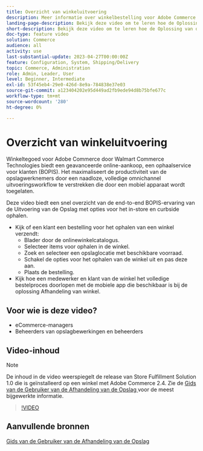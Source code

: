 ```yaml
---
title: Overzicht van winkeluitvoering
description: Meer informatie over winkelbestelling voor Adobe Commerce vindt u in Walmart Commerce Technologies, een geavanceerde omnichannel-oplossing die een end-to-end 'Buy Online'-beleving (BOPIS) biedt.
landing-page-description: Bekijk deze video om te leren hoe de Oplossing van de Afhandeling van de Opslag klanten het gemak van in-store en curbside ophaaldienst aanbiedt en werknemers efficiënter, mobiel-klaar uitvoeringswerkschema's opslaat om, stadium, en handbestellingen van de opslagbestellingen aan klanten te selecteren.
short-description: Bekijk deze video om te leren hoe de Oplossing van de Afhandeling van de Opslag klanten het gemak van in-store en curbside ophaaldienst aanbiedt en werknemers efficiënter, mobiel-klaar uitvoeringswerkschema's opslaat om, stadium, en handbestellingen van de opslagbestellingen aan klanten te selecteren.
doc-type: feature video
solution: Commerce
audience: all
activity: use
last-substantial-update: 2023-04-27T00:00:00Z
feature: Configuration, System, Shipping/Delivery
topic: Commerce, Administration
role: Admin, Leader, User
level: Beginner, Intermediate
exl-id: 53f45eb4-29e0-426d-8e9a-784838e37e03
source-git-commit: a123404202e95d449ad2fb9ede94d8b75bfe677c
workflow-type: tm+mt
source-wordcount: '280'
ht-degree: 0%

---
```


# Overzicht van winkeluitvoering

Winkeltegoed voor Adobe Commerce door Walmart Commerce Technologies biedt een geavanceerde online-aankoop, een ophaalservice voor klanten (BOPIS). Het maximaliseert de productiviteit van de opslagwerknemers door een naadloze, volledige omnichannel uitvoeringsworkflow te verstrekken die door een mobiel apparaat wordt toegelaten.

Deze video biedt een snel overzicht van de end-to-end BOPIS-ervaring van de Uitvoering van de Opslag met opties voor het in-store en curbside ophalen.

- Kijk of een klant een bestelling voor het ophalen van een winkel verzendt:
   - Blader door de onlinewinkelcatalogus.
   - Selecteer items voor ophalen in de winkel.
   - Zoek en selecteer een opslaglocatie met beschikbare voorraad.
   - Schakel de opties voor het ophalen van de winkel uit en pas deze aan.
   - Plaats de bestelling.
- Kijk hoe een medewerker en klant van de winkel het volledige bestelproces doorlopen met de mobiele app die beschikbaar is bij de oplossing Afhandeling van winkel.

## Voor wie is deze video?

- eCommerce-managers
- Beheerders van opslagbewerkingen en beheerders

## Video-inhoud

>[!NOTE]
>
>De inhoud in de video weerspiegelt de release van Store Fulfillment Solution 1.0 die is geïnstalleerd op een winkel met Adobe Commerce 2.4. Zie de [ Gids van de Gebruiker van de Afhandeling van de Opslag ](https://experienceleague.adobe.com/docs/commerce-merchant-services/store-fulfillment/introduction.html) voor de meest bijgewerkte informatie.

>[!VIDEO](https://video.tv.adobe.com/v/343653?quality=12&learn=on)

## Aanvullende bronnen

[ Gids van de Gebruiker van de Afhandeling van de Opslag ](https://experienceleague.adobe.com/docs/commerce-merchant-services/store-fulfillment/introduction.html)
